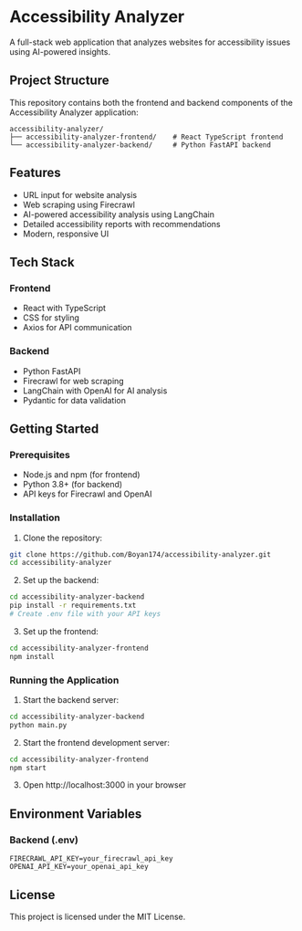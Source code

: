 # Accessibility Analyzer

A full-stack web application that analyzes websites for accessibility issues using AI-powered insights.

## Project Structure

This repository contains both the frontend and backend components of the Accessibility Analyzer application:

```
accessibility-analyzer/
├── accessibility-analyzer-frontend/    # React TypeScript frontend
└── accessibility-analyzer-backend/     # Python FastAPI backend
```

## Features

- URL input for website analysis
- Web scraping using Firecrawl
- AI-powered accessibility analysis using LangChain
- Detailed accessibility reports with recommendations
- Modern, responsive UI

## Tech Stack

### Frontend
- React with TypeScript
- CSS for styling
- Axios for API communication

### Backend
- Python FastAPI
- Firecrawl for web scraping
- LangChain with OpenAI for AI analysis
- Pydantic for data validation

## Getting Started

### Prerequisites
- Node.js and npm (for frontend)
- Python 3.8+ (for backend)
- API keys for Firecrawl and OpenAI

### Installation

1. Clone the repository:
```bash
git clone https://github.com/Boyan174/accessibility-analyzer.git
cd accessibility-analyzer
```

2. Set up the backend:
```bash
cd accessibility-analyzer-backend
pip install -r requirements.txt
# Create .env file with your API keys
```

3. Set up the frontend:
```bash
cd accessibility-analyzer-frontend
npm install
```

### Running the Application

1. Start the backend server:
```bash
cd accessibility-analyzer-backend
python main.py
```

2. Start the frontend development server:
```bash
cd accessibility-analyzer-frontend
npm start
```

3. Open http://localhost:3000 in your browser

## Environment Variables

### Backend (.env)
```
FIRECRAWL_API_KEY=your_firecrawl_api_key
OPENAI_API_KEY=your_openai_api_key
```

## License

This project is licensed under the MIT License.
